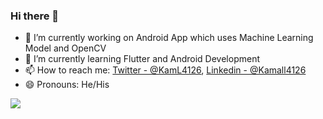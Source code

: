 ### Hi there 👋

<!--
**Erzmafia/erzmafia** is a ✨ _special_ ✨ repository because its `README.md` (this file) appears on your GitHub profile.

Here are some ideas to get you started:
- 👯 I’m looking to collaborate on ...
- 🤔 I’m looking for help with ...
- 💬 Ask me about ...

- ⚡ Fun fact: ...
-->
- 🔭 I’m currently working on Android App which uses Machine Learning Model and OpenCV
- 🌱 I’m currently learning Flutter and Android Development
- 📫 How to reach me: [Twitter - @KamL4126](https://twitter.com/KamL4126), [Linkedin - @Kamall4126](https://www.linkedin.com/in/kamall4126/)
- 😄 Pronouns: He/His
<img src="https://github-readme-stats.vercel.app/api?username=erzmafia">
